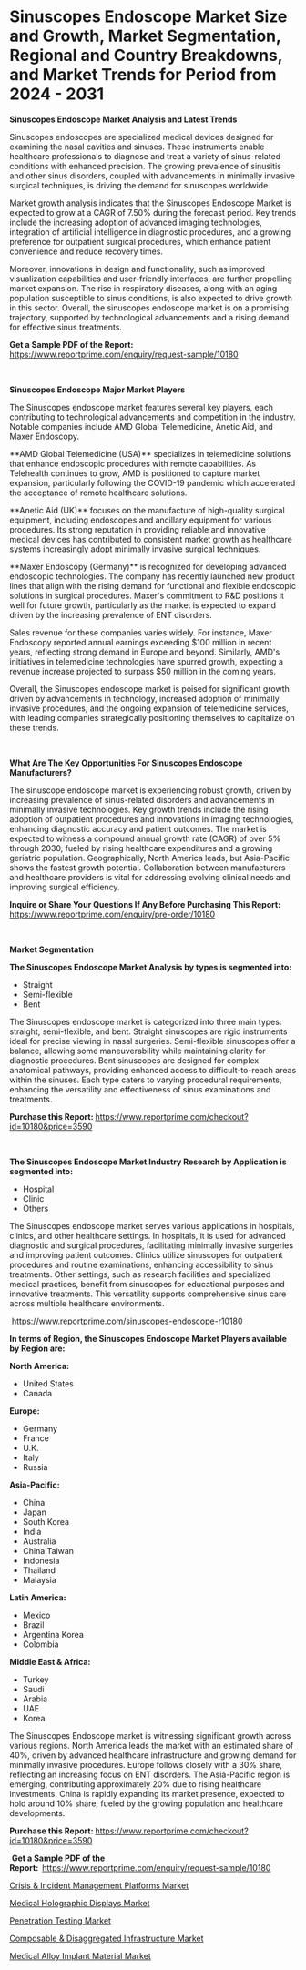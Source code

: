 <p><h1>Sinuscopes Endoscope Market Size and Growth, Market Segmentation, Regional and Country Breakdowns, and Market Trends for Period from 2024 -  2031</h1></p><p><strong>Sinuscopes Endoscope Market Analysis and Latest Trends</strong></p>
<p><p>Sinuscopes endoscopes are specialized medical devices designed for examining the nasal cavities and sinuses. These instruments enable healthcare professionals to diagnose and treat a variety of sinus-related conditions with enhanced precision. The growing prevalence of sinusitis and other sinus disorders, coupled with advancements in minimally invasive surgical techniques, is driving the demand for sinuscopes worldwide.</p><p>Market growth analysis indicates that the Sinuscopes Endoscope Market is expected to grow at a CAGR of 7.50% during the forecast period. Key trends include the increasing adoption of advanced imaging technologies, integration of artificial intelligence in diagnostic procedures, and a growing preference for outpatient surgical procedures, which enhance patient convenience and reduce recovery times. </p><p>Moreover, innovations in design and functionality, such as improved visualization capabilities and user-friendly interfaces, are further propelling market expansion. The rise in respiratory diseases, along with an aging population susceptible to sinus conditions, is also expected to drive growth in this sector. Overall, the sinuscopes endoscope market is on a promising trajectory, supported by technological advancements and a rising demand for effective sinus treatments.</p></p>
<p><strong>Get a Sample PDF of the Report:&nbsp;</strong> <a href="https://www.reportprime.com/enquiry/request-sample/10180?utm_campaign=34&utm_medium=2&utm_source=Github&utm_content=ia&utm_term=28112024&utm_id=sinuscopes-endoscope">https://www.reportprime.com/enquiry/request-sample/10180</a></p>
<p>&nbsp;</p>
<p><strong>Sinuscopes Endoscope Major Market Players</strong></p>
<p><p>The Sinuscopes endoscope market features several key players, each contributing to technological advancements and competition in the industry. Notable companies include AMD Global Telemedicine, Anetic Aid, and Maxer Endoscopy.</p><p>**AMD Global Telemedicine (USA)** specializes in telemedicine solutions that enhance endoscopic procedures with remote capabilities. As Telehealth continues to grow, AMD is positioned to capture market expansion, particularly following the COVID-19 pandemic which accelerated the acceptance of remote healthcare solutions.</p><p>**Anetic Aid (UK)** focuses on the manufacture of high-quality surgical equipment, including endoscopes and ancillary equipment for various procedures. Its strong reputation in providing reliable and innovative medical devices has contributed to consistent market growth as healthcare systems increasingly adopt minimally invasive surgical techniques.</p><p>**Maxer Endoscopy (Germany)** is recognized for developing advanced endoscopic technologies. The company has recently launched new product lines that align with the rising demand for functional and flexible endoscopic solutions in surgical procedures. Maxer's commitment to R&D positions it well for future growth, particularly as the market is expected to expand driven by the increasing prevalence of ENT disorders.</p><p>Sales revenue for these companies varies widely. For instance, Maxer Endoscopy reported annual earnings exceeding $100 million in recent years, reflecting strong demand in Europe and beyond. Similarly, AMD's initiatives in telemedicine technologies have spurred growth, expecting a revenue increase projected to surpass $50 million in the coming years.</p><p>Overall, the Sinuscopes endoscope market is poised for significant growth driven by advancements in technology, increased adoption of minimally invasive procedures, and the ongoing expansion of telemedicine services, with leading companies strategically positioning themselves to capitalize on these trends.</p></p>
<p>&nbsp;</p>
<p><strong>What Are The Key Opportunities For Sinuscopes Endoscope Manufacturers?</strong></p>
<p><p>The sinuscope endoscope market is experiencing robust growth, driven by increasing prevalence of sinus-related disorders and advancements in minimally invasive technologies. Key growth trends include the rising adoption of outpatient procedures and innovations in imaging technologies, enhancing diagnostic accuracy and patient outcomes. The market is expected to witness a compound annual growth rate (CAGR) of over 5% through 2030, fueled by rising healthcare expenditures and a growing geriatric population. Geographically, North America leads, but Asia-Pacific shows the fastest growth potential. Collaboration between manufacturers and healthcare providers is vital for addressing evolving clinical needs and improving surgical efficiency.</p></p>
<p><strong>Inquire or Share Your Questions If Any Before Purchasing This Report:</strong> <a href="https://www.reportprime.com/enquiry/pre-order/10180?utm_campaign=34&utm_medium=2&utm_source=Github&utm_content=ia&utm_term=28112024&utm_id=sinuscopes-endoscope">https://www.reportprime.com/enquiry/pre-order/10180</a></p>
<p>&nbsp;</p>
<p><strong>Market Segmentation</strong></p>
<p><strong>The Sinuscopes Endoscope Market Analysis by types is segmented into:</strong></p>
<p><ul><li>Straight</li><li>Semi-flexible</li><li>Bent</li></ul></p>
<p><p>The Sinuscopes endoscope market is categorized into three main types: straight, semi-flexible, and bent. Straight sinuscopes are rigid instruments ideal for precise viewing in nasal surgeries. Semi-flexible sinuscopes offer a balance, allowing some maneuverability while maintaining clarity for diagnostic procedures. Bent sinuscopes are designed for complex anatomical pathways, providing enhanced access to difficult-to-reach areas within the sinuses. Each type caters to varying procedural requirements, enhancing the versatility and effectiveness of sinus examinations and treatments.</p></p>
<p><strong>Purchase this Report:&nbsp;</strong><a href="https://www.reportprime.com/checkout?id=10180&price=3590&utm_campaign=34&utm_medium=2&utm_source=Github&utm_content=ia&utm_term=28112024&utm_id=sinuscopes-endoscope">https://www.reportprime.com/checkout?id=10180&price=3590</a></p>
<p>&nbsp;</p>
<p><strong>The Sinuscopes Endoscope Market Industry Research by Application is segmented into:</strong></p>
<p><ul><li>Hospital</li><li>Clinic</li><li>Others</li></ul></p>
<p><p>The Sinuscopes endoscope market serves various applications in hospitals, clinics, and other healthcare settings. In hospitals, it is used for advanced diagnostic and surgical procedures, facilitating minimally invasive surgeries and improving patient outcomes. Clinics utilize sinuscopes for outpatient procedures and routine examinations, enhancing accessibility to sinus treatments. Other settings, such as research facilities and specialized medical practices, benefit from sinuscopes for educational purposes and innovative treatments. This versatility supports comprehensive sinus care across multiple healthcare environments.</p></p>
<p><a href="https://www.reportprime.com/sinuscopes-endoscope-r10180?utm_campaign=34&utm_medium=2&utm_source=Github&utm_content=ia&utm_term=28112024&utm_id=sinuscopes-endoscope">&nbsp;https://www.reportprime.com/sinuscopes-endoscope-r10180</a></p>
<p><strong>In terms of Region, the Sinuscopes Endoscope Market Players available by Region are:</strong></p>
<p>
    <p> <strong> North America: </strong>
        <ul>
            <li>United States</li>
            <li>Canada</li>
        </ul>
        </p> 
    <p> <strong> Europe: </strong>
        <ul>
            <li>Germany</li>
            <li>France</li>
            <li>U.K.</li>
            <li>Italy</li>
            <li>Russia</li>
        </ul>
        </p> 
    <p> <strong> Asia-Pacific: </strong>
        <ul>
            <li>China</li>
            <li>Japan</li>
            <li>South Korea</li>
            <li>India</li>
            <li>Australia</li>
            <li>China Taiwan</li>
            <li>Indonesia</li>
            <li>Thailand</li>
            <li>Malaysia</li>
        </ul>
        </p> 
    <p> <strong> Latin America: </strong>
        <ul>
            <li>Mexico</li>
            <li>Brazil</li>
            <li>Argentina Korea</li>
            <li>Colombia</li>
        </ul>
        </p> 
    <p> <strong> Middle East & Africa: </strong>
        <ul>
            <li>Turkey</li>
            <li>Saudi</li>
            <li>Arabia</li>
            <li>UAE</li>
            <li>Korea</li>
        </ul>
    </p>
    </p>
<p><p>The Sinuscopes Endoscope market is witnessing significant growth across various regions. North America leads the market with an estimated share of 40%, driven by advanced healthcare infrastructure and growing demand for minimally invasive procedures. Europe follows closely with a 30% share, reflecting an increasing focus on ENT disorders. The Asia-Pacific region is emerging, contributing approximately 20% due to rising healthcare investments. China is rapidly expanding its market presence, expected to hold around 10% share, fueled by the growing population and healthcare developments.</p></p>
<p><strong>Purchase this Report: </strong><a href="https://www.reportprime.com/checkout?id=10180&price=3590&utm_campaign=34&utm_medium=2&utm_source=Github&utm_content=ia&utm_term=28112024&utm_id=sinuscopes-endoscope">https://www.reportprime.com/checkout?id=10180&price=3590</a></p>
<p>&nbsp;<strong>Get a Sample PDF of the Report:&nbsp;&nbsp;</strong><a href="https://www.reportprime.com/enquiry/request-sample/10180?utm_campaign=34&utm_medium=2&utm_source=Github&utm_content=ia&utm_term=28112024&utm_id=sinuscopes-endoscope">https://www.reportprime.com/enquiry/request-sample/10180</a></p>
<p><strong></strong></p>
<p><p><a href="https://issuu.com/reportprime-2/docs/crisis-incident-management-platform_fa068277cd04e3?utm_campaign=34&utm_medium=2&utm_source=Github&utm_content=ia&utm_term=28112024&utm_id=sinuscopes-endoscope">Crisis & Incident Management Platforms Market</a></p><p><a href="https://github.com/guneycigdem35/Market-Research-Report-List-5/blob/main/medical-holographic-displays-market.md?utm_campaign=34&utm_medium=2&utm_source=Github&utm_content=ia&utm_term=28112024&utm_id=sinuscopes-endoscope">Medical Holographic Displays Market</a></p><p><a href="https://www.linkedin.com/pulse/penetration-testing-industry-research-report-future-qzt6c?utm_campaign=34&utm_medium=2&utm_source=Github&utm_content=ia&utm_term=28112024&utm_id=sinuscopes-endoscope">Penetration Testing Market</a></p><p><a href="https://issuu.com/reportprime-2/docs/composable-disaggregated-infrastruc_5fda6c9b4e4eb6?utm_campaign=34&utm_medium=2&utm_source=Github&utm_content=ia&utm_term=28112024&utm_id=sinuscopes-endoscope">Composable & Disaggregated Infrastructure Market</a></p><p><a href="https://github.com/AshikRahman991/Market-Research-Report-List-1/blob/main/medical-alloy-implant-material-market.md?utm_campaign=34&utm_medium=2&utm_source=Github&utm_content=ia&utm_term=28112024&utm_id=sinuscopes-endoscope">Medical Alloy Implant Material Market</a></p></p>